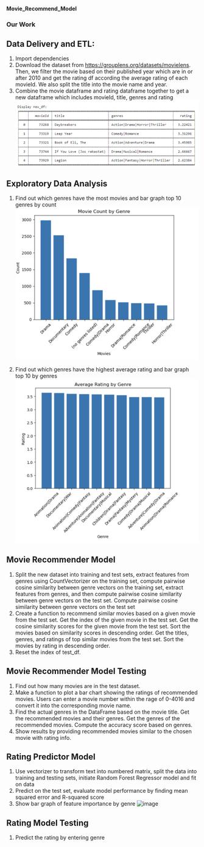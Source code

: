 #### Movie_Recommend_Model


### Our Work
## Data Delivery and ETL: 
1) Import dependencies
2) Download the dataset from https://grouplens.org/datasets/movielens. Then, we filter the movie based on their published year which are in or after 2010 and get the rating df according the average rating of each movieId. We also split the title into the movie name and year. 
3) Combine the movie dataframe and rating dataframe together to get a new dataframe which includes movieId, title, genres and rating
![image](https://github.com/cycy94777/movie_recommend_models/blob/f147db10716cc79190a4e9f591858c79cd15f767/Image/new_df.png)


## Exploratory Data Analysis
1) Find out which genres have the most movies and bar graph top 10 genres by count
 ![image](https://github.com/cycy94777/movie_recommend_models/blob/0ce416f6fd119036a06b5ce26d7f5db992f7b049/Image/movie_genre.png)


2) Find out which genres have the highest average rating and bar graph top 10 by genres
 ![image](https://github.com/cycy94777/movie_recommend_models/blob/0ce416f6fd119036a06b5ce26d7f5db992f7b049/Image/avg_ratings.png)


## Movie Recommender Model
1) Split the new dataset into training and test sets, extract features from genres using CountVectorizer on the training set, compute pairwise cosine similarity between genre vectors on the training set, extract features from genres, and then compute pairwise cosine similarity between genre vectors on the test set. Compute pairwise cosine similarity between genre vectors on the test set
2) Create a function to recommend similar movies based on a given movie from the test set. Get the index of the given movie in the test set. Get the cosine similarity scores for the given movie from the test set. Sort the movies based on similarity scores in descending order. Get the titles, genres, and ratings of top similar movies from the test set. Sort the movies by rating in descending order.
3) Reset the index of test_df.
## Movie Recommender Model Testing
1) Find out how many movies are in the test dataset.
2) Make a function to plot a bar chart showing the ratings of recommended movies. Users can enter a movie number within the rage of 0-4016 and convert it into the corresponding movie name. 
3) Find the actual genres in the DataFrame based on the movie title. Get the recommended movies and their genres. Get the genres of the recommended movies. Compute the accuracy score based on genres.
4) Show results by providing recommended movies similar to the chosen movie with rating info.
## Rating Predictor Model
1) Use vectorizer to transform text into numbered matrix, split the data into training and testing sets, initiate Random Forest Regressor model and fit on data
2) Predict on the test set, evaluate model performance by finding mean squared error and R-squared score
3) Show bar graph of feature importance by genre
 ![image](https://github.com/crystalheihei/Movie-Recommender_model/assets/118711472/a6b9a526-cdab-4df4-8d9b-2ffb09c49483)

## Rating Model Testing
1) Predict the rating by entering genre 
